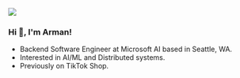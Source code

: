 [<img src="https://img.shields.io/badge/linkedin-%230077B5.svg?&style=for-the-badge&logo=linkedin&logoColor=white" />](https://www.linkedin.com/in/armankhondker)

### Hi 👋, I'm Arman!

- Backend Software Engineer at Microsoft AI based in Seattle, WA.
- Interested in AI/ML and Distributed systems. 
- Previously on TikTok Shop.
